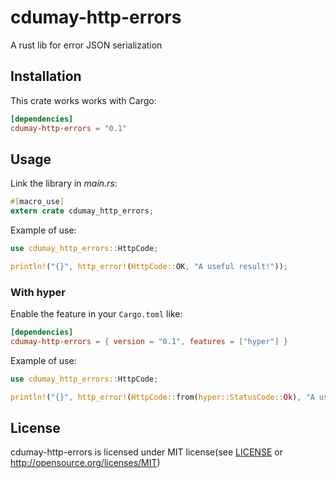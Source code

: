 # cdumay-http-errors

A rust lib for error JSON serialization

## Installation

This crate works  works with Cargo:
    
```toml
[dependencies]
cdumay-http-errors = "0.1"
```

## Usage

Link the library in _main.rs_:

```rust
#[macro_use]
extern crate cdumay_http_errors;
```

Example of use:

```rust
use cdumay_http_errors::HttpCode;

println!("{}", http_error!(HttpCode::OK, "A useful result!"));
```

### With hyper

Enable the feature in your `Cargo.toml` like:

```toml
[dependencies]
cdumay-http-errors = { version = "0.1", features = ["hyper"] }
```

Example of use:

```rust
use cdumay_http_errors::HttpCode;

println!("{}", http_error!(HttpCode::from(hyper::StatusCode::Ok), "A useful result!"));
```



## License

cdumay-http-errors is licensed under MIT license(see [LICENSE](LICENSE) or http://opensource.org/licenses/MIT)